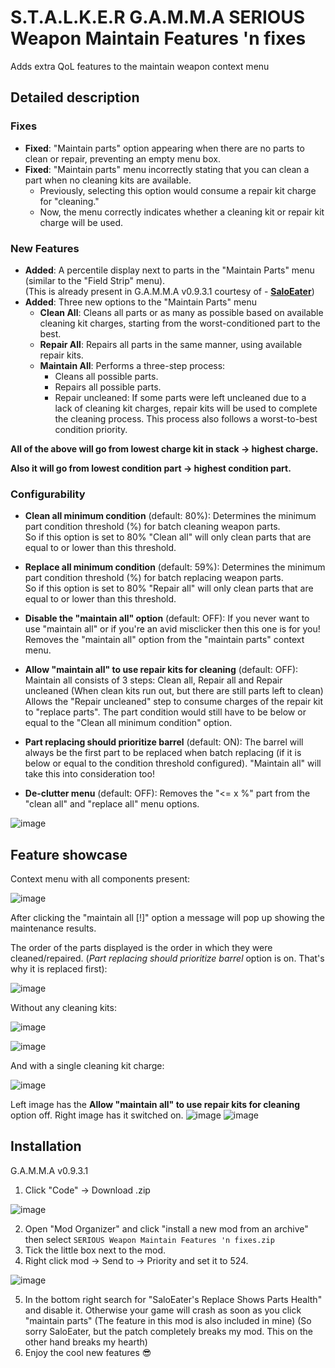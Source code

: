 # S.T.A.L.K.E.R G.A.M.M.A SERIOUS Weapon Maintain Features 'n fixes
Adds extra QoL features to the maintain weapon context menu

## Detailed description
### Fixes
- **Fixed**: "Maintain parts" option appearing when there are no parts to clean or repair, preventing an empty menu box.
- **Fixed**: "Maintain parts" menu incorrectly stating that you can clean a part when no cleaning kits are available.
  - Previously, selecting this option would consume a repair kit charge for "cleaning."
  - Now, the menu correctly indicates whether a cleaning kit or repair kit charge will be used.

 ### New Features
- **Added**: A percentile display next to parts in the "Maintain Parts" menu (similar to the "Field Strip" menu). <br> (This is already present in G.A.M.M.A v0.9.3.1 courtesy of - [**SaloEater**](https://github.com/SaloEater))
- **Added**: Three new options to the "Maintain Parts" menu
  - **Clean All**: Cleans all parts or as many as possible based on available cleaning kit charges, starting from the worst-conditioned part to the best.
  - **Repair All**: Repairs all parts in the same manner, using available repair kits.
  - **Maintain All**: Performs a three-step process:
    - Cleans all possible parts.
    - Repairs all possible parts.
    - Repair uncleaned: If some parts were left uncleaned due to a lack of cleaning kit charges, repair kits will be used to complete the cleaning process.
    This process also follows a worst-to-best condition priority.

**All of the above will go from lowest charge kit in stack -> highest charge.**

**Also it will go from lowest condition part -> highest condition part.**
 ### Configurability
- **Clean all minimum condition** (default: 80%): Determines the minimum part condition threshold (%) for batch cleaning weapon parts. <br> So if this option is set to 80% "Clean all" will only clean parts that are equal to or lower than this threshold.
  
- **Replace all minimum condition** (default: 59%): Determines the minimum part condition threshold (%) for batch replacing weapon parts. <br> So if this option is set to 80% "Repair all" will only clean parts that are equal to or lower than this threshold.
  
- **Disable the "maintain all" option** (default: OFF): If you never want to use "maintain all" or if you're an avid misclicker then this one is for you! Removes the "maintain all" option from the "maintain parts" context menu.
  
- **Allow "maintain all" to use repair kits for cleaning** (default: OFF): Maintain all consists of 3 steps: Clean all, Repair all and Repair uncleaned (When clean kits run out, but there are still parts left to clean)
        Allows the "Repair uncleaned" step to consume charges of the repair kit to "replace parts".
        The part condition would still have to be below or equal to the "Clean all minimum condition" option.

- **Part replacing should prioritize barrel** (default: ON): The barrel will always be the first part to be replaced when batch replacing (if it is below or equal to the condition threshold configured).
        "Maintain all" will take this into consideration too!

- **De-clutter menu** (default: OFF): Removes the "&lt;= x %" part from the "clean all" and "replace all" menu options.
  
![image](https://github.com/user-attachments/assets/cc7e70ef-0106-417d-b60c-9dca100ae4ab)
 ## Feature showcase
 Context menu with all components present:
 
 ![image](https://github.com/user-attachments/assets/5a46c2b1-d90f-4e6e-96cc-ef90398e1435)

 After clicking the "maintain all [!]" option a message will pop up showing the maintenance results.
 
 The order of the parts displayed is the order in which they were cleaned/repaired.
 (*Part replacing should prioritize barrel* option is on. That's why it is replaced first):
 
 ![image](https://github.com/user-attachments/assets/1921f771-345f-439e-a335-20d1c6969852)

 Without any cleaning kits:

 ![image](https://github.com/user-attachments/assets/5ebd33cf-32ff-4005-a771-7949c417a866)

 ![image](https://github.com/user-attachments/assets/eac0a2c2-f90d-4c22-93d8-e47dfa5df0b4)

 And with a single cleaning kit charge:

 ![image](https://github.com/user-attachments/assets/ea91ebbe-735a-4bc4-b28e-c0ff3d99e524)

 Left image has the **Allow "maintain all" to use repair kits for cleaning** option off. Right image has it switched on.
 ![image](https://github.com/user-attachments/assets/a30e380c-6a8a-4cdb-b95a-9708dcddea5d)
 ![image](https://github.com/user-attachments/assets/d8305e7e-2797-42b9-af6c-10237423a31a)

 ## Installation

 G.A.M.M.A v0.9.3.1
 1. Click "Code" -> Download .zip

 ![image](https://github.com/user-attachments/assets/5a4c34cd-38be-45a1-85eb-fbe91686b13b)

 2. Open "Mod Organizer" and click "install a new mod from an archive" then select `SERIOUS Weapon Maintain Features 'n fixes.zip`
 3. Tick the little box next to the mod.
 4. Right click mod -> Send to -> Priority and set it to 524.

![image](https://github.com/user-attachments/assets/2324e888-97c8-47f8-a755-0ded5598a48d)

 5. In the bottom right search for "SaloEater's Replace Shows Parts Health" and disable it. Otherwise your game will crash as soon as you click "maintain parts" (The feature in this mod is also included in mine) (So sorry SaloEater, but the patch completely breaks my mod. This on the other hand breaks my hearth)
 8. Enjoy the cool new features :sunglasses:


